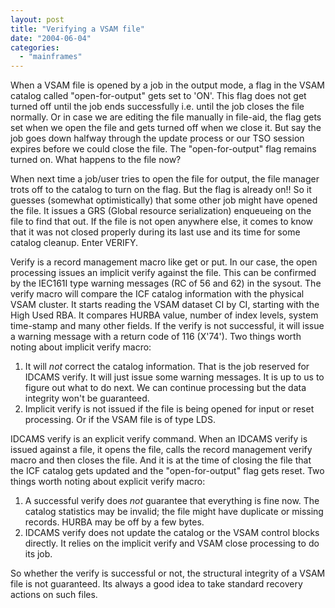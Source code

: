 ```yaml
---
layout: post
title: "Verifying a VSAM file"
date: "2004-06-04"
categories: 
  - "mainframes"
---
```


When a VSAM file is opened by a job in the output mode, a flag in the VSAM catalog called "open-for-output" gets set to 'ON'. This flag does not get turned off until the job ends successfully i.e. until the job closes the file normally. Or in case we are editing the file manually in file-aid, the flag gets set when we open the file and gets turned off when we close it. But say the job goes down halfway through the update process or our TSO session expires before we could close the file. The "open-for-output" flag remains turned on. What happens to the file now?

When next time a job/user tries to open the file for output, the file manager trots off to the catalog to turn on the flag. But the flag is already on!! So it guesses (somewhat optimistically) that some other job might have opened the file. It issues a GRS (Global resource serialization) enqueueing on the file to find that out. If the file is not open anywhere else, it comes to know that it was not closed properly during its last use and its time for some catalog cleanup. Enter VERIFY.

Verify is a record management macro like get or put. In our case, the open processing issues an implicit verify against the file. This can be confirmed by the IEC161I type warning messages (RC of 56 and 62) in the sysout. The verify macro will compare the ICF catalog information with the physical VSAM cluster. It starts reading the VSAM dataset CI by CI, starting with the High Used RBA. It compares HURBA value, number of index levels, system time-stamp and many other fields. If the verify is not successful, it will issue a warning message with a return code of 116 (X'74'). Two things worth noting about implicit verify macro:

1. It will _not_ correct the catalog information. That is the job reserved for IDCAMS verify. It will just issue some warning messages. It is up to us to figure out what to do next. We can continue processing but the data integrity won't be guaranteed.
2. Implicit verify is not issued if the file is being opened for input or reset processing. Or if the VSAM file is of type LDS.

IDCAMS verify is an explicit verify command. When an IDCAMS verify is issued against a file, it opens the file, calls the record management verify macro and then closes the file. And it is at the time of closing the file that the ICF catalog gets updated and the "open-for-output" flag gets reset. Two things worth noting about explicit verify macro:

1. A successful verify does _not_ guarantee that everything is fine now. The catalog statistics may be invalid; the file might have duplicate or missing records. HURBA may be off by a few bytes.
2. IDCAMS verify does not update the catalog or the VSAM control blocks directly. It relies on the implicit verify and VSAM close processing to do its job.

So whether the verify is successful or not, the structural integrity of a VSAM file is not guaranteed. Its always a good idea to take standard recovery actions on such files.
